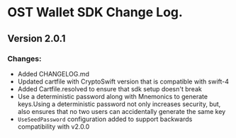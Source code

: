 # OST Wallet SDK Change Log.

## Version 2.0.1

### Changes:
* Added CHANGELOG.md
* Updated cartfile with CryptoSwift version that is compatible with swift-4
* Added Cartfile.resolved to ensure that sdk setup doesn't break
* Use a deterministic password along with Mnemonics to generate keys.Using a deterministic password not only increases security, but, also ensures that no two users can accidentally generate the same key
* `UseSeedPassword` configuration added to support backwards compatibility with v2.0.0

